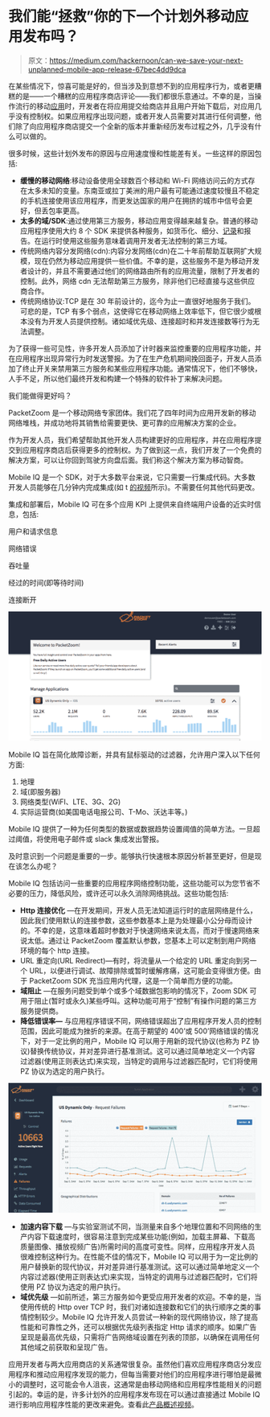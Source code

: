 # 我们能“拯救”你的下一个计划外移动应用发布吗？

> 原文：<https://medium.com/hackernoon/can-we-save-your-next-unplanned-mobile-app-release-67bec4dd9dca>

在某些情况下，惊喜可能是好的，但当涉及到意想不到的应用程序行为，或者更糟糕的是——一个糟糕的应用程序商店评论——我们都很乐意通过。不幸的是，当操作流行的移动[应用](https://hackernoon.com/tagged/apps)时，开发者在将应用提交给商店并且用户开始下载后，对应用几乎没有控制权。如果应用程序出现问题，或者开发人员需要对其进行任何调整，他们除了向应用程序商店提交一个全新的版本并重新经历发布过程之外，几乎没有什么可以做的。

很多时候，这些计划外发布的原因与应用速度慢和性能差有关。一些这样的原因包括:

*   **缓慢的移动网络**:移动设备使用全球数百个移动和 Wi-Fi 网络访问云的方式存在太多未知的变量。东南亚或拉丁美洲的用户最有可能通过速度较慢且不稳定的手机连接使用该应用程序，而更发达国家的用户在拥挤的城市中信号会更好，但丢包率更高。
*   **太多的域/SDK**:通过使用第三方服务，移动应用变得越来越复杂。普通的移动应用程序使用大约 8 个 SDK 来提供各种服务，如货币化、细分、[记录](https://hackernoon.com/tagged/logging)和报告。在运行时使用这些服务意味着调用开发者无法控制的第三方域。
*   传统网络内容分发网络(cdn):内容分发网络(cdn)在二十年前帮助互联网扩大规模，现在仍然为移动应用提供一些价值。不幸的是，这些服务不是为移动开发者设计的，并且不需要通过他们的网络路由所有的应用流量，限制了开发者的控制。此外，网络 cdn 无法帮助第三方服务，除非他们已经直接与这些供应商合作。
*   传统网络协议:TCP 是在 30 年前设计的，迄今为止一直很好地服务于我们。可悲的是，TCP 有多个弱点，这使得它在移动网络上效率低下，但它很少或根本没有为开发人员提供控制。诸如域优先级、连接超时和并发连接数等行为无法调整。

为了获得一些可见性，许多开发人员添加了计时器来监控重要的应用程序功能，并在应用程序出现异常行为时发送警报。为了在生产危机期间挽回面子，开发人员添加了终止开关来禁用第三方服务和某些应用程序功能。通常情况下，他们不够快，人手不足，所以他们最终开发和构建一个特殊的软件补丁来解决问题。

我们能做得更好吗？

PacketZoom 是一个移动网络专家团体。我们花了四年时间为应用开发新的移动网络堆栈，并成功地将其销售给需要更快、更可靠的应用解决方案的企业。

作为开发人员，我们希望帮助其他开发人员构建更好的应用程序，并在应用程序提交到应用程序商店后获得更多的控制权。为了做到这一点，我们开发了一个免费的解决方案，可以让你回到驾驶方向盘后面。我们称这个解决方案为移动智商。

Mobile IQ 是一个 SDK，对于大多数平台来说，它只需要一行集成代码。大多数开发人员能够在几分钟内完成集成(如 t [的视频](https://www.youtube.com/watch?v=-UA9O_0XMKI&feature=player_embedded)所示)。不需要任何其他代码更改。

集成和部署后，Mobile IQ 可在多个应用 KPI 上提供来自终端用户设备的近实时信息，包括:

用户和请求信息

网络错误

吞吐量

经过的时间(即等待时间)

连接断开

![](img/f6f973fb174e5324070d1a45bf54d391.png)

Mobile IQ 旨在简化故障诊断，并具有鼠标驱动的过滤器，允许用户深入以下任何方面:

1.  地理
2.  域(即服务器)
3.  网络类型(WiFI、LTE、3G、2G)
4.  实际运营商(如美国电话电报公司、T-Mo、沃达丰等。)

Mobile IQ 提供了一种为任何类型的数据或数据趋势设置阈值的简单方法。一旦超过阈值，将使用电子邮件或 slack 集成发出警报。

及时意识到一个问题是重要的一步。能够执行快速根本原因分析甚至更好，但是现在该怎么办呢？

Mobile IQ 包括访问一些重要的应用程序网络控制功能，这些功能可以为您节省不必要的压力，降低风险，或许还可以永久消除网络挑战。这些功能包括:

*   **Http 连接优化** —在开发期间，开发人员无法知道运行时的底层网络是什么，因此我们使用默认的连接参数，这些参数基本上是为处理最小公分母而设计的。不幸的是，这意味着超时参数对于快速网络来说太高，而对于慢速网络来说太低。通过让 PacketZoom 覆盖默认参数，您基本上可以定制到用户网络环境的每个 http 连接。
*   URL 重定向(URL Redirect)—有时，将流量从一个给定的 URL 重定向到另一个 URL，以便进行调试、故障排除或暂时缓解疼痛，这可能会变得很方便。由于 PacketZoom SDK 充当应用内代理，这是一个简单而方便的功能。
*   **域阻止** —在服务问题受到单个或多个域数据包影响的情况下，Zoom SDK 可用于阻止(暂时或永久)某些呼叫。这种功能可用于“控制”有操作问题的第三方服务提供商。
*   **降低错误率—** 与应用程序错误不同，网络错误超出了应用程序开发人员的控制范围，因此可能成为挫折的来源。在高于期望的 400’或 500’网络错误的情况下，对于一定比例的用户，Mobile IQ 可以用于用新的现代协议(也称为 PZ 协议)替换传统协议，并对差异进行基准测试。这可以通过简单地定义一个内容过滤器(使用正则表达式)来实现，当特定的调用与过滤器匹配时，它们将使用 PZ 协议为选定的用户执行。

![](img/8b5eac2602c60b098b98c9410a76d5ea.png)

*   **加速内容下载** —与实验室测试不同，当测量来自多个地理位置和不同网络的生产内容下载速度时，很容易注意到完成某些功能(例如，加载主屏幕、下载高质量图像、播放视频广告)所需时间的高度可变性。同样，应用程序开发人员很难控制这种行为。在性能不佳的情况下，Mobile IQ 可以用于为一定比例的用户替换新的现代协议，并对差异进行基准测试。这可以通过简单地定义一个内容过滤器(使用正则表达式)来实现，当特定的调用与过滤器匹配时，它们将使用 PZ 协议为选定的用户执行。
*   **域优先级** —如前所述，第三方服务如今更受应用开发者的欢迎。不幸的是，当使用传统的 Http over TCP 时，我们对诸如连接数和它们的执行顺序之类的事情控制较少。Mobile IQ 允许开发人员尝试一种新的现代网络协议，除了提高性能和可靠性之外，还可以根据优先级列表指定 Http 请求的顺序。如果广告呈现是最高优先级，只需将广告网络域设置在列表的顶部，以确保在调用任何其他域之前获取和呈现广告。

应用开发者与两大应用商店的关系通常很复杂。虽然他们喜欢应用程序商店分发应用程序和推动应用程序发现的能力，但每当需要对他们的应用程序进行哪怕是最微小的调整时，这可能会令人沮丧，这通常是由移动网络和应用程序性能相关的问题引起的。幸运的是，许多计划外的应用程序发布现在可以通过直接通过 Mobile IQ 进行影响应用程序性能的更改来避免。查看此[产品概述视频](https://www.youtube.com/watch?v=vN1x7cNFgQU)。